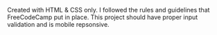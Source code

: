 Created with HTML & CSS only. I followed the rules and guidelines that FreeCodeCamp put in place. This project should have proper input validation and is mobile repsonsive.
